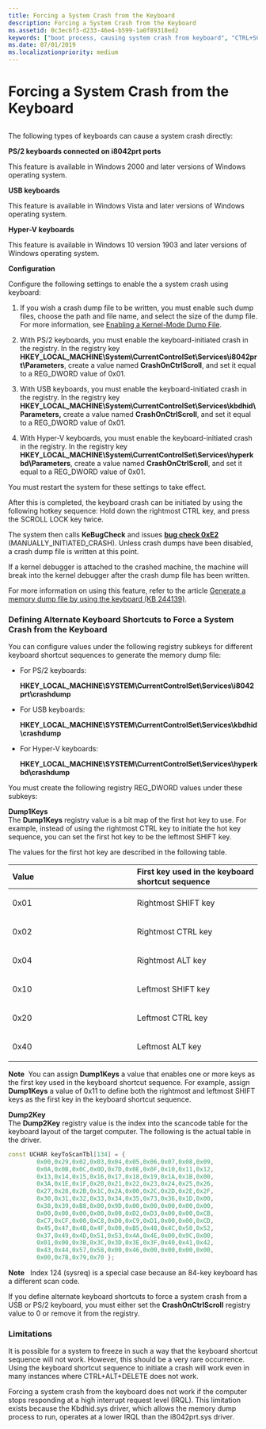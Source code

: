 ```yaml
---
title: Forcing a System Crash from the Keyboard
description: Forcing a System Crash from the Keyboard
ms.assetid: 0c3ec6f3-d233-46e4-b599-1a0f89318ed2
keywords: ["boot process, causing system crash from keyboard", "CTRL+SCROLL LOCK", "system crash, causing from keyboard", "bug check, causing from keyboard", "keyboard-caused system crash", "USB keyboard and system crash", "PS/2 keyboard and system crash", "forcing system crash from keyboard"]
ms.date: 07/01/2019
ms.localizationpriority: medium
---
```


# Forcing a System Crash from the Keyboard

## <span id="ddk_forcing_a_system_crash_from_the_keyboard_dbg"></span><span id="DDK_FORCING_A_SYSTEM_CRASH_FROM_THE_KEYBOARD_DBG"></span>

The following types of keyboards can cause a system crash directly:

<span id="________PS_2_keyboards_connected_on_i8042prt_ports_______"></span><span id="________ps_2_keyboards_connected_on_i8042prt_ports_______"></span><span id="________PS_2_KEYBOARDS_CONNECTED_ON_I8042PRT_PORTS_______"></span> **PS/2 keyboards connected on i8042prt ports**

This feature is available in Windows 2000 and later versions of Windows operating system.

<span id="________USB_keyboards_______"></span><span id="________usb_keyboards_______"></span><span id="________USB_KEYBOARDS_______"></span> **USB keyboards**

This feature is available in Windows Vista and later versions of Windows operating system.

<span id="hyper_v_keyboards_______"></span> **Hyper-V keyboards**

This feature is available in Windows 10 version 1903 and later versions of Windows operating system.

<span id="Configuration"></span> **Configuration**

Configure the following settings to enable the a system crash using keyboard:

1. If you wish a crash dump file to be written, you must enable such dump files, choose the path and file name, and select the size of the dump file. For more information, see [Enabling a Kernel-Mode Dump File](enabling-a-kernel-mode-dump-file.md).

2. With PS/2 keyboards, you must enable the keyboard-initiated crash in the registry. In the registry key **HKEY\_LOCAL\_MACHINE\\System\\CurrentControlSet\\Services\\i8042prt\\Parameters**, create a value named **CrashOnCtrlScroll**, and set it equal to a REG\_DWORD value of 0x01.

3. With USB keyboards, you must enable the keyboard-initiated crash in the registry. In the registry key **HKEY\_LOCAL\_MACHINE\\System\\CurrentControlSet\\Services\\kbdhid\\Parameters,** create a value named **CrashOnCtrlScroll**, and set it equal to a REG\_DWORD value of 0x01.

4. With Hyper-V keyboards, you must enable the keyboard-initiated crash in the registry. In the registry key **HKEY_LOCAL_MACHINE\System\CurrentControlSet\Services\hyperkbd\Parameters**, create a value named **CrashOnCtrlScroll**, and set it equal to a REG_DWORD value of 0x01.

You must restart the system for these settings to take effect.

After this is completed, the keyboard crash can be initiated by using the following hotkey sequence: Hold down the rightmost CTRL key, and press the SCROLL LOCK key twice.

The system then calls **KeBugCheck** and issues [**bug check 0xE2**](bug-check-0xe2--manually-initiated-crash.md) (MANUALLY\_INITIATED\_CRASH). Unless crash dumps have been disabled, a crash dump file is written at this point.

If a kernel debugger is attached to the crashed machine, the machine will break into the kernel debugger after the crash dump file has been written.

For more information on using this feature, refer to the article [Generate a memory dump file by using the keyboard (KB 244139)](https://go.microsoft.com/fwlink/p/?linkid=106065).

### <span id="defining_alternate_keyboard_shortcuts_to_force_a_system_crash_from_the"></span><span id="DEFINING_ALTERNATE_KEYBOARD_SHORTCUTS_TO_FORCE_A_SYSTEM_CRASH_FROM_THE"></span>Defining Alternate Keyboard Shortcuts to Force a System Crash from the Keyboard

You can configure values under the following registry subkeys for different keyboard shortcut sequences to generate the memory dump file:

- For PS/2 keyboards:

    **HKEY\_LOCAL\_MACHINE\\SYSTEM\\CurrentControlSet\\Services\\i8042prt\\crashdump**

- For USB keyboards:

    **HKEY\_LOCAL\_MACHINE\\SYSTEM\\CurrentControlSet\\Services\\kbdhid\\crashdump**

- For Hyper-V keyboards:

    **HKEY_LOCAL_MACHINE\SYSTEM\CurrentControlSet\Services\hyperkbd\crashdump**

You must create the following registry REG\_DWORD values under these subkeys:

<span id="Dump1Keys"></span><span id="dump1keys"></span><span id="DUMP1KEYS"></span>**Dump1Keys**  
The **Dump1Keys** registry value is a bit map of the first hot key to use. For example, instead of using the rightmost CTRL key to initiate the hot key sequence, you can set the first hot key to be the leftmost SHIFT key.

The values for the first hot key are described in the following table.

<table>
<colgroup>
<col width="50%" />
<col width="50%" />
</colgroup>
<thead>
<tr class="header">
<th align="left">Value</th>
<th align="left">First key used in the keyboard shortcut sequence</th>
</tr>
</thead>
<tbody>
<tr class="odd">
<td align="left"><p>0x01</p></td>
<td align="left"><p>Rightmost SHIFT key</p></td>
</tr>
<tr class="even">
<td align="left"><p>0x02</p></td>
<td align="left"><p>Rightmost CTRL key</p></td>
</tr>
<tr class="odd">
<td align="left"><p>0x04</p></td>
<td align="left"><p>Rightmost ALT key</p></td>
</tr>
<tr class="even">
<td align="left"><p>0x10</p></td>
<td align="left"><p>Leftmost SHIFT key</p></td>
</tr>
<tr class="odd">
<td align="left"><p>0x20</p></td>
<td align="left"><p>Leftmost CTRL key</p></td>
</tr>
<tr class="even">
<td align="left"><p>0x40</p></td>
<td align="left"><p>Leftmost ALT key</p></td>
</tr>
</tbody>
</table>

**Note**  You can assign **Dump1Keys** a value that enables one or more keys as the first key used in the keyboard shortcut sequence. For example, assign **Dump1Keys** a value of 0x11 to define both the rightmost and leftmost SHIFT keys as the first key in the keyboard shortcut sequence.

<span id="Dump2Key"></span><span id="dump2key"></span><span id="DUMP2KEY"></span>**Dump2Key**  
The **Dump2Key** registry value is the index into the scancode table for the keyboard layout of the target computer. The following is the actual table in the driver.

```cpp
const UCHAR keyToScanTbl[134] = { 
        0x00,0x29,0x02,0x03,0x04,0x05,0x06,0x07,0x08,0x09,
        0x0A,0x0B,0x0C,0x0D,0x7D,0x0E,0x0F,0x10,0x11,0x12,
        0x13,0x14,0x15,0x16,0x17,0x18,0x19,0x1A,0x1B,0x00,
        0x3A,0x1E,0x1F,0x20,0x21,0x22,0x23,0x24,0x25,0x26,
        0x27,0x28,0x2B,0x1C,0x2A,0x00,0x2C,0x2D,0x2E,0x2F,
        0x30,0x31,0x32,0x33,0x34,0x35,0x73,0x36,0x1D,0x00,
        0x38,0x39,0xB8,0x00,0x9D,0x00,0x00,0x00,0x00,0x00,
        0x00,0x00,0x00,0x00,0x00,0xD2,0xD3,0x00,0x00,0xCB,
        0xC7,0xCF,0x00,0xC8,0xD0,0xC9,0xD1,0x00,0x00,0xCD,
        0x45,0x47,0x4B,0x4F,0x00,0xB5,0x48,0x4C,0x50,0x52,
        0x37,0x49,0x4D,0x51,0x53,0x4A,0x4E,0x00,0x9C,0x00,
        0x01,0x00,0x3B,0x3C,0x3D,0x3E,0x3F,0x40,0x41,0x42,
        0x43,0x44,0x57,0x58,0x00,0x46,0x00,0x00,0x00,0x00,
        0x00,0x7B,0x79,0x70 };
```

**Note**   Index 124 (sysreq) is a special case because an 84-key keyboard has a different scan code.

If you define alternate keyboard shortcuts to force a system crash from a USB or PS/2 keyboard, you must either set the **CrashOnCtrlScroll** registry value to 0 or remove it from the registry.

### <span id="limitations"></span><span id="LIMITATIONS"></span>Limitations

It is possible for a system to freeze in such a way that the keyboard shortcut sequence will not work. However, this should be a very rare occurrence. Using the keyboard shortcut sequence to initiate a crash will work even in many instances where CTRL+ALT+DELETE does not work.

Forcing a system crash from the keyboard does not work if the computer stops responding at a high interrupt request level (IRQL). This limitation exists because the Kbdhid.sys driver, which allows the memory dump process to run, operates at a lower IRQL than the i8042prt.sys driver.
